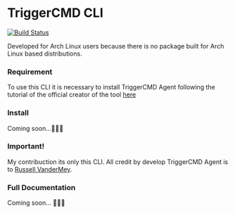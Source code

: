 # TriggerCMD CLI

[![Build Status](https://app.travis-ci.com/GussSoares/triggercmd-cli.svg?branch=main)](https://app.travis-ci.com/GussSoares/triggercmd-cli)

Developed for Arch Linux users because there is no package built for Arch Linux based distributions.

### Requirement

To use this CLI it is necessary to install TriggerCMD Agent following the tutorial of the official creator of the tool [here](https://www.triggercmd.com/forum/topic/627/arch-linux-install)

### Install

Coming soon...👷‍♂️🚧

### Important!

My contribuction its only this CLI. All credit by develop TriggerCMD Agent is to [Russell VanderMey](https://github.com/rvmey/).


### Full Documentation

Coming soon... 👷‍♂️🚧
